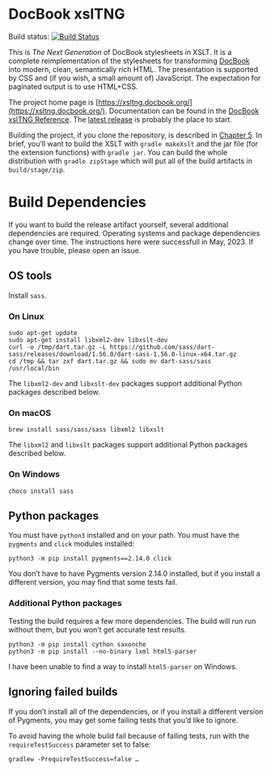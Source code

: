 # DocBook xslTNG

Build status: [![Build Status](https://circleci.com/gh/docbook/xslTNG.svg?style=shield)](https://circleci.com/gh/docbook/xslTNG.svg?style=shield)

This is *The Next Generation* of DocBook stylesheets in XSLT. It is a
complete reimplementation of the stylesheets for transforming
[DocBook](https://docbook.org/) into modern, clean, semantically rich
HTML. The presentation is supported by CSS and (if you wish, a small amount of) JavaScript.
The expectation for paginated output is to use HTML+CSS.

The project home page is [https://xsltng.docbook.org/](https://xsltng.docbook.org/).
Documentation can be found in the [DocBook xslTNG Reference](https://xsltng.docbook.org/guide/).
The [latest release](https://github.com/docbook/xslTNG/releases) is probably the place to start.

Building the project, if you clone the repository, is described in
[Chapter 5](https://xsltng.docbook.org/guide/ch05.html). In brief, you’ll want to build the XSLT
with `gradle makeXslt` and the jar file (for the extension functions) with `gradle jar`. You can build
the whole distribution with `gradle zipStage` which will put all of the build artifacts in
`build/stage/zip`.

# Build Dependencies

If you want to build the release artifact yourself, several additional
dependencies are required. Operating systems and package dependencies
change over time. The instructions here were successfull in May, 2023.
If you have trouble, please open an issue.

## OS tools

Install `sass`.

### On Linux

```
sudo apt-get update
sudo apt-get install libxml2-dev libxslt-dev
curl -o /tmp/dart.tar.gz -L https://github.com/sass/dart-sass/releases/download/1.56.0/dart-sass-1.56.0-linux-x64.tar.gz
cd /tmp && tar zxf dart.tar.gz && sudo mv dart-sass/sass /usr/local/bin
```

The `libxml2-dev` and `libxslt-dev` packages support additional
Python packages described below. 

### On macOS

```
brew install sass/sass/sass libxml2 libxslt 
```

The `libxml2` and `libxslt` packages support additional
Python packages described below. 


### On Windows

```
choco install sass
```

## Python packages

You must have `python3` installed and on your path. You must have the
`pygments` and `click` modules installed:

```
python3 -m pip install pygments==2.14.0 click
```

You don’t have to have Pygments version 2.14.0 installed, but if you
install a different version, you may find that some tests fail.

### Additional Python packages

Testing the build requires a few more dependencies. The build will run
run without them, but you won’t get accurate test results.

```
python3 -m pip install cython saxonche
python3 -m pip install --no-binary lxml html5-parser
```

I have been unable to find a way to install `html5-parser` on Windows.

## Ignoring failed builds

If you don’t install all of the dependencies, or if you install a
different version of Pygments, you may get some failing tests that
you’d like to ignore.

To avoid having the whole build fail because of failing tests, run with
the `requireTestSuccess` parameter set to false:

```
gradlew -PrequireTestSuccess=false …
```
